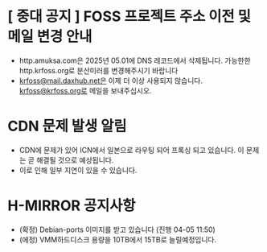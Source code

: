 # [ 중대 공지 ] FOSS 프로젝트 주소 이전 및 메일 변경 안내
- http.amuksa.com은 2025년 05.01에 DNS 레코드에서 삭제됩니다. 가능한한 http.krfoss.org로 분산미러를 변경해주시기 바랍니다
- krfoss@mail.daxhub.net은 이제 더 이상 사용되지 않습니다. krfoss@krfoss.org로 메일을 보내주십시오.

# CDN 문제 발생 알림
- CDN에 문제가 있어 ICN에서 일본으로 라우팅 되어 프록싱 되고 있습니다. 이 문제는 곧 해결될 것으로 예상됩니다.
- 이로 인해 일부 지연이 있을 수 있습니다.

# H-MIRROR 공지사항
- (확정) Debian-ports 이미지를 받고 있습니다 (진행 04-05 11:50)
- (에정) VMM하드디스크 용량을 10TB에서 15TB로 늘릴예정입니다.
